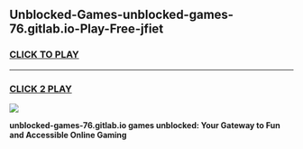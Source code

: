 
## Unblocked-Games-unblocked-games-76.gitlab.io-Play-Free-jfiet
<h3>
<a href="https://premium76.site?title=unblocked-games-76.gitlab.io&ref=18A">CLICK TO PLAY</a></h3>
<hr>

<h3>
<a href="https://premium76.site?title=unblocked-games-76.gitlab.io&ref=18A">CLICK 2 PLAY</a>
  
</h3>

<a href="https://premium76.site?title=unblocked-games-76.gitlab.io&ref=18A"><img src="https://clearcache.store/games.png"></a>


**unblocked-games-76.gitlab.io games unblocked: Your Gateway to Fun and Accessible Online Gaming**

